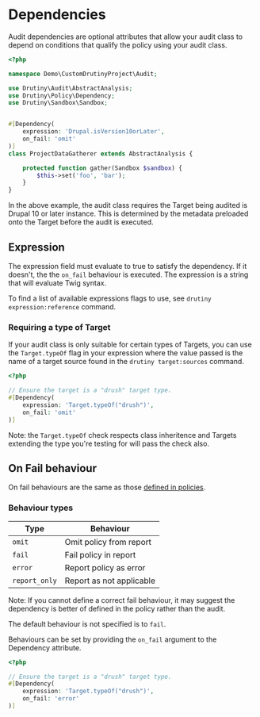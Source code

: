 # Dependencies
Audit dependencies are optional attributes that allow your audit class to depend on conditions
that qualify the policy using your audit class.

```php
<?php

namespace Demo\CustomDrutinyProject\Audit;

use Drutiny\Audit\AbstractAnalysis;
use Drutiny\Policy\Dependency;
use Drutiny\Sandbox\Sandbox;


#[Dependency(
    expression: 'Drupal.isVersion10orLater',
    on_fail: 'omit'
)]
class ProjectDataGatherer extends AbstractAnalysis {

    protected function gather(Sandbox $sandbox) {
        $this->set('foo', 'bar');
    }
}
```

In the above example, the audit class requires the Target being audited is Drupal 10 or later instance.
This is determined by the metadata preloaded onto the Target before the audit is executed.

## Expression
The expression field must evaluate to true to satisfy the dependency. If it doesn't, the the `on_fail` behaviour
is executed. The expression is a string that will evaluate Twig syntax.

To find a list of available expressions flags to use, see `drutiny expression:reference` command.

### Requiring a type of Target
If your audit class is only suitable for certain types of Targets, you can use the `Target.typeOf` flag
in your expression where the value passed is the name of a target source found in the `drutiny target:sources` command.

```php
<?php

// Ensure the target is a "drush" target type.
#[Dependency(
    expression: 'Target.typeOf("drush")',
    on_fail: 'omit'
)]
```

Note: the `Target.typeOf` check respects class inheritence and Targets extending the type you're testing for
will pass the check also.

## On Fail behaviour
On fail behaviours are the same as those [defined in policies](../Policy/GettingStarted.md/#on-fail).

### Behaviour types

| Type          | Behaviour                |
| ------------- | ------------------------ |
| `omit`        | Omit policy from report  |
| `fail`        | Fail policy in report    |
| `error`       | Report policy as error   |
| `report_only` | Report as not applicable |

Note: If you cannot define a correct fail behaviour, it may suggest the dependency is better of defined in the policy
rather than the audit.

The default behaviour is not specified is to `fail`.

Behaviours can be set by providing the `on_fail` argument to the Dependency attribute.

```php
<?php

// Ensure the target is a "drush" target type.
#[Dependency(
    expression: 'Target.typeOf("drush")',
    on_fail: 'error'
)]
```